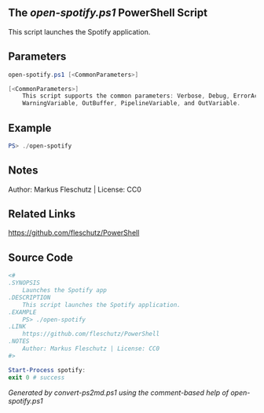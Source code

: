## The *open-spotify.ps1* PowerShell Script

This script launches the Spotify application.

## Parameters
```powershell
open-spotify.ps1 [<CommonParameters>]

[<CommonParameters>]
    This script supports the common parameters: Verbose, Debug, ErrorAction, ErrorVariable, WarningAction, 
    WarningVariable, OutBuffer, PipelineVariable, and OutVariable.
```

## Example
```powershell
PS> ./open-spotify

```

## Notes
Author: Markus Fleschutz | License: CC0

## Related Links
https://github.com/fleschutz/PowerShell

## Source Code
```powershell
<#
.SYNOPSIS
	Launches the Spotify app
.DESCRIPTION
	This script launches the Spotify application.
.EXAMPLE
	PS> ./open-spotify
.LINK
	https://github.com/fleschutz/PowerShell
.NOTES
	Author: Markus Fleschutz | License: CC0
#>

Start-Process spotify:
exit 0 # success
```

*Generated by convert-ps2md.ps1 using the comment-based help of open-spotify.ps1*
